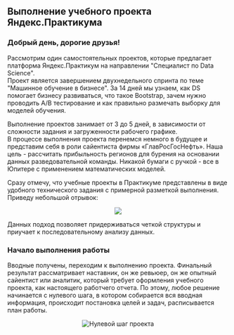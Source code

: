 <h2>Выполнение учебного проекта Яндекс.Практикума</h2>

<h3>Добрый день, дорогие друзья!</h3>

Рассмотрим один самостоятельных проектов, которые предлагает платформа Яндекс.Практикум на направлении "Специалист по Data Science".  
Проект является завершением двухнедельного спринта по теме "Машинное обучение в бизнесе". За 14 дней мы узнаем, как DS помогает бизнесу развиваться, что такое Bootstrap, 
зачем нужно проводить A/B тестирование и как правильно размечать выборку для моделей обучения. 

Выполнение проектов занимает от 3 до 5 дней, в зависимости от сложности задания и загруженности рабочего графике.  
В процессе выполнения проекта перенемся немного в будущее и представим себя в роли сайентиста фирмы «ГлавРосГосНефть». Наша цель - рассчитать прибыльность регионов для бурения на основании данных разведовательной команды. 
Никакой бумаги с ручкой - все в Юпитере с применением математических моделей.  

Сразу отмечу, что учебные проекты в Практикуме представлены в виде удобного технического задания с примерной разметкой выполнения.
Приведу небольшой отрывок:

<p align='center'>
  <img src="https://i.ibb.co/kMG88vv/ypw-001.jpg">
</p>  

Данных подход позволяет придерживаться четкой структуры и приучает к последовательному анализу данных.  

<h3>Начало выполнения работы</h3>

Вводные получены, переходим к выполнению проекта. Финальный результат рассматривает наставник, он же ревьюер, он же опытный сайентист или аналитик, который требует оформления учебного проекта, как настоящего работчего отчета. 
По этому, любое решение начинается с нулевого шага, в котором собирается вся вводная информация, происходит постановка целей и задач, расписывается план работы.

<p align='center'>
  <img src="https://i.ibb.co/BnH27ps/ypw-002.jpg" title='Нулевой шаг проекта'></a>
</p>  
